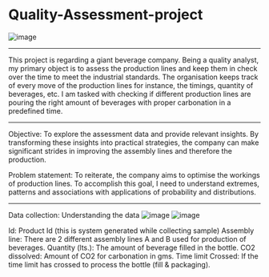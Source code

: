 # Quality-Assessment-project   
![image](https://github.com/Arash-Kamboj/Quality-Assessment-project/assets/156613048/4faf5a17-f194-40ea-b66a-68cd40ab4fe4)

------------------------------------------------------------------------------------------------------------------------
This project is regarding a giant beverage company. Being a quality analyst, my primary object is to assess the production lines and keep them in check over the time to meet the industrial standards. The organisation keeps track of every move of the production lines for instance, the timings, quantity of beverages, etc. 
I am tasked with checking if different production lines are pouring the right amount of beverages with proper carbonation in a predefined time. 

-------------------------------------------------------------------------------------------------------------------------
Objective: To explore the assessment data and provide relevant insights. By transforming these insights into practical strategies, the company can make significant strides in improving the assembly lines and therefore the production.

Problem statement: To reiterate, the company aims to optimise the workings of production lines. To accomplish this goal, I need to understand extremes, patterns and associations with applications of probability and distributions.

--------------------------------------------------------------------------------------------------------------------------
Data collection: Understanding the data 
![image](https://github.com/Arash-Kamboj/Quality-Assessment-project/assets/156613048/5f649b00-3f6d-4cf1-8439-9eb249318aa1)
![image](https://github.com/Arash-Kamboj/Quality-Assessment-project/assets/156613048/d7db7a52-94c0-4954-88dc-60a32972d35f)


Id: Product Id (this is system generated while collecting sample)
Assembly line: There are 2 different assembly lines A and B used for production of beverages.
Quantity (lts.): The amount of beverage filled in the bottle.
CO2 dissolved: Amount of CO2 for carbonation in gms.
Time limit Crossed: If the time limit has crossed to process the bottle (fill & packaging).
